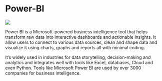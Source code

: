 # Power-BI
<IMG SRC = "https://www.finereport.com/en/wp-content/uploads/2021/09/power-bi.jpg">

Power BI is a Microsoft-powered business intelligence tool that helps transform raw data into interactive dashboards and actionable insights. It allow users to connect to various data sources, clean and shape data and visualize it using charts, graphs and reports all with minimal coding.

It’s widely used in industries for data storytelling, decision-making and analytics and integrates well with tools like Excel, databases, Cloud and even Python. Tools like Microsoft Power BI are used by over 3000 companies for business intelligence.










